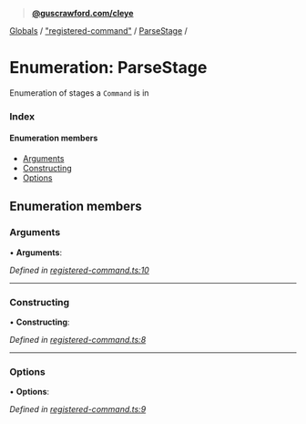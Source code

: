 > **[@guscrawford.com/cleye](../README.md)**

[Globals](../globals.md) / ["registered-command"](../modules/_registered_command_.md) / [ParseStage](_registered_command_.parsestage.md) /

# Enumeration: ParseStage

Enumeration of stages a `Command` is in

### Index

#### Enumeration members

* [Arguments](_registered_command_.parsestage.md#arguments)
* [Constructing](_registered_command_.parsestage.md#constructing)
* [Options](_registered_command_.parsestage.md#options)

## Enumeration members

###  Arguments

• **Arguments**:

*Defined in [registered-command.ts:10](https://github.com/guscrawford-com/cleye/blob/6a04a70/src/registered-command.ts#L10)*

___

###  Constructing

• **Constructing**:

*Defined in [registered-command.ts:8](https://github.com/guscrawford-com/cleye/blob/6a04a70/src/registered-command.ts#L8)*

___

###  Options

• **Options**:

*Defined in [registered-command.ts:9](https://github.com/guscrawford-com/cleye/blob/6a04a70/src/registered-command.ts#L9)*